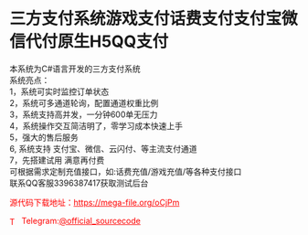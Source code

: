 # 三方支付系统游戏支付话费支付支付宝微信代付原生H5QQ支付

本系统为C#语言开发的三方支付系统<br>系统亮点：<br>1，系统可实时监控订单状态<br>2，系统可多通道轮询，配置通道权重比例<br>3，系统支持高并发，一分钟600单无压力<br>4，系统操作交互简洁明了，零学习成本快速上手<br>5，强大的售后服务<br>6, 系统支持 支付宝、微信、云闪付、等主流支付通道<br>7，先搭建试用 满意再付费<br>可根据需求定制充值接口，如:话费充值/游戏充值/等各种支付接口<br>联系QQ客服3396387417获取测试后台<br>


<p style="color: red;">源代码下载地址：<a href="https://mega-file.org/oCjPm" style="color: red;">https://mega-file.org/oCjPm</a></p><p style="color: red;"><img src="https://cdn-icons-png.flaticon.com/512/2111/2111646.png" alt="Telegram Icon" style="width: 16px; vertical-align: middle; margin-right: 5px;">Telegram:<a href="https://t.me/official_sourcecode" style="color: red;">@official_sourcecode</a></p>